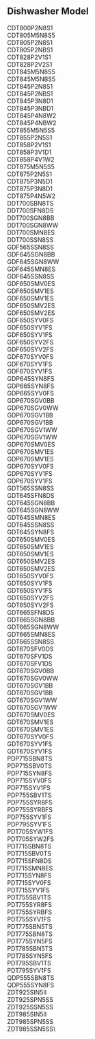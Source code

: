 ##  Dishwasher Model
CDT800P2N8S1\
CDT805M5N8S5\
CDT805P2N8S1\
CDT805P2NBS1\
CDT828P2V1S1\
CDT828P2V2S1\
CDT845M5N8S5\
CDT845M5NBS5\
CDT845P2N8S1\
CDT845P2NBS1\
CDT845P3N8D1\
CDT845P3NBD1\
CDT845P4N8W2\
CDT845P4NBW2\
CDT855M5N5S5\
CDT855P2N5S1\
CDT858P2V1S1\
CDT858P3V1D1\
CDT858P4V1W2\
CDT875M5N5S5\
CDT875P2N5S1\
CDT875P3N5D1\
CDT875P3N8D1\
CDT875P4N5W2\
DDT700SBN8TS\
DDT700SFN8DS\
DDT700SGN8BB\
DDT700SGN8WW\
DDT700SMN8ES\
DDT700SSN8SS\
GDF565SSN8SS\
GDF645SGN8BB\
GDF645SGN8WW\
GDF645SMN8ES\
GDF645SSN8SS\
GDF650SMV0ES\
GDF650SMV1ES\
GDF650SMV1ES\
GDF650SMV2ES\
GDF650SMV2ES\
GDF650SYV0FS\
GDF650SYV1FS\
GDF650SYV1FS\
GDF650SYV2FS\
GDF650SYV2FS\
GDF670SYV0FS\
GDF670SYV1FS\
GDF670SYV1FS\
GDP645SYN8FS\
GDP665SYN8FS\
GDP665SYV0FS\
GDP670SGV0BB\
GDP670SGV0WW\
GDP670SGV1BB\
GDP670SGV1BB\
GDP670SGV1WW\
GDP670SGV1WW\
GDP670SMV0ES\
GDP670SMV1ES\
GDP670SMV1ES\
GDP670SYV0FS\
GDP670SYV1FS\
GDP670SYV1FS\
GDT565SSN8SS\
GDT645SFN8DS\
GDT645SGN8BB\
GDT645SGN8WW\
GDT645SMN8ES\
GDT645SSN8SS\
GDT645SYN8FS\
GDT650SMV0ES\
GDT650SMV1ES\
GDT650SMV1ES\
GDT650SMV2ES\
GDT650SMV2ES\
GDT650SYV0FS\
GDT650SYV1FS\
GDT650SYV1FS\
GDT650SYV2FS\
GDT650SYV2FS\
GDT665SFN8DS\
GDT665SGN8BB\
GDT665SGN8WW\
GDT665SMN8ES\
GDT665SSN8SS\
GDT670SFV0DS\
GDT670SFV1DS\
GDT670SFV1DS\
GDT670SGV0BB\
GDT670SGV0WW\
GDT670SGV1BB\
GDT670SGV1BB\
GDT670SGV1WW\
GDT670SGV1WW\
GDT670SMV0ES\
GDT670SMV1ES\
GDT670SMV1ES\
GDT670SYV0FS\
GDT670SYV1FS\
GDT670SYV1FS\
PDP715SBN8TS\
PDP715SBV0TS\
PDP715SYN8FS\
PDP715SYV0FS\
PDP715SYV1FS\
PDP755SBV1TS\
PDP755SYR8FS\
PDP755SYRBFS\
PDP755SYV1FS\
PDP795SYV1FS\
PDT705SYW1FS\
PDT705SYW2FS\
PDT715SBN8TS\
PDT715SBV0TS\
PDT715SFN8DS\
PDT715SMN8ES\
PDT715SYN8FS\
PDT715SYV0FS\
PDT715SYV1FS\
PDT755SBV1TS\
PDT755SYR8FS\
PDT755SYRBFS\
PDT755SYV1FS\
PDT775SBN5TS\
PDT775SBN8TS\
PDT775SYN5FS\
PDT785SBN5TS\
PDT785SYN5FS\
PDT795SBV1TS\
PDT795SYV1FS\
QDP555SBN8TS\
QDP555SYN8FS\
ZDT925SIN5II\
ZDT925SPN5SS\
ZDT925SSN5SS\
ZDT985SIN5II\
ZDT985SPN5SS\
ZDT985SSN5SS\
